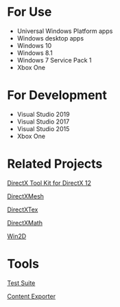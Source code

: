 # For Use
* Universal Windows Platform apps
* Windows desktop apps
* Windows 10
* Windows 8.1
* Windows 7 Service Pack 1
* Xbox One

# For Development
* Visual Studio 2019
* Visual Studio 2017
* Visual Studio 2015
* Xbox One

# Related Projects

[DirectX Tool Kit for DirectX 12](https://github.com/Microsoft/DirectXTK12)

[DirectXMesh](https://github.com/Microsoft/DirectXMesh)

[DirectXTex](https://github.com/Microsoft/DirectXTex)

[DirectXMath](https://github.com/Microsoft/DirectXMath)

[Win2D](https://github.com/Microsoft/Win2D)

# Tools

[Test Suite](https://github.com/walbourn/directxtktest/wiki)

[Content Exporter](https://github.com/walbourn/contentexporter)
